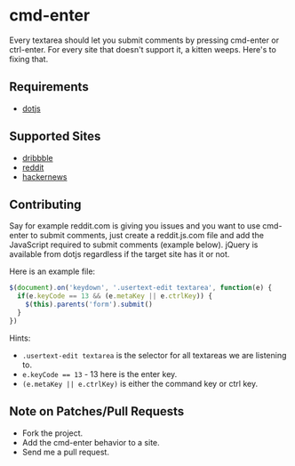 # cmd-enter

Every textarea should let you submit comments by pressing cmd-enter or ctrl-enter.
For every site that doesn't support it, a kitten weeps. Here's to fixing that.

## Requirements

- [dotjs](https://github.com/defunkt/dotjs)

## Supported Sites

- [dribbble](dribbble.com.js)
- [reddit](reddit.com.js)
- [hackernews](news.ycombinator.com.js)

## Contributing

Say for example reddit.com is giving you issues and you want to use cmd-enter to submit comments,
just create a reddit.js.com file and add the JavaScript required to submit comments (example below).
jQuery is available from dotjs regardless if the target site has it or not.

Here is an example file:

```js
$(document).on('keydown', '.usertext-edit textarea', function(e) {
  if(e.keyCode == 13 && (e.metaKey || e.ctrlKey)) {
    $(this).parents('form').submit()
  }
})
```

Hints:

- `.usertext-edit textarea` is the selector for all textareas we are listening to.
- `e.keyCode == 13` - 13 here is the enter key.
- `(e.metaKey || e.ctrlKey)` is either the command key or ctrl key.

## Note on Patches/Pull Requests

- Fork the project.
- Add the cmd-enter behavior to a site.
- Send me a pull request.
